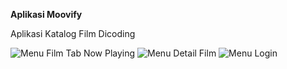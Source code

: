 **Aplikasi Moovify**

Aplikasi Katalog Film Dicoding


![Menu Film Tab Now Playing](https://user-images.githubusercontent.com/51619445/72050905-cfec4b80-32f4-11ea-886b-440ec8e1b78b.PNG)
![Menu Detail Film](https://user-images.githubusercontent.com/51619445/72050919-d8448680-32f4-11ea-9f95-49710eeff712.PNG)
![Menu Login](https://user-images.githubusercontent.com/51619445/72050951-e7c3cf80-32f4-11ea-9649-b88adcdab986.PNG)



